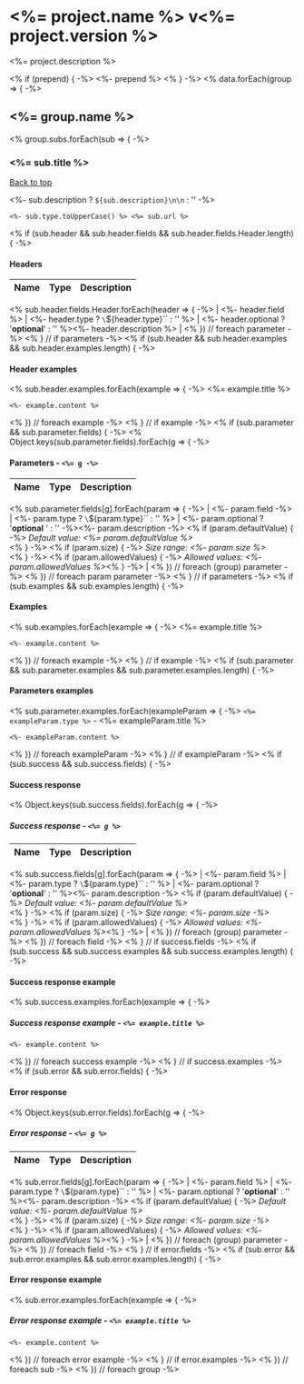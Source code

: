 <a name="top"></a>
# <%= project.name %> v<%= project.version %>

<%= project.description %>

<% if (prepend) { -%>
<%- prepend %>
<% } -%>
<% data.forEach(group => { -%>

## <a name='<%= toLink(group.name) %>'></a> <%= group.name %>
<% group.subs.forEach(sub => { -%>

### <a name='<%= toLink(sub.title) %>'></a> <%= sub.title %>
[Back to top](#top)

<%- sub.description ? `${sub.description}\n\n` : '' -%>
```
<%- sub.type.toUpperCase() %> <%= sub.url %>
```
<% if (sub.header && sub.header.fields && sub.header.fields.Header.length) { -%>

#### Headers
| Name    | Type      | Description                          |
|---------|-----------|--------------------------------------|
<% sub.header.fields.Header.forEach(header => { -%>
| <%- header.field %> | <%- header.type ? `\`${header.type}\`` : '' %> | <%- header.optional ? '**optional**' : '' %><%- header.description %> |
<% }) // foreach parameter -%>
<% } // if parameters -%>
<% if (sub.header && sub.header.examples && sub.header.examples.length) { -%>

#### Header examples
<% sub.header.examples.forEach(example => { -%>
<%= example.title %>

```
<%- example.content %>
```
<% }) // foreach example -%>
<% } // if example -%>
<% if (sub.parameter && sub.parameter.fields) { -%>
<% Object.keys(sub.parameter.fields).forEach(g => { -%>

#### Parameters - `<%= g -%>`
| Name     | Type       | Description                           |
|:---------|:-----------|:--------------------------------------|
<% sub.parameter.fields[g].forEach(param => { -%>
| <%- param.field -%> | <%- param.type ? `\`${param.type}\`` : '' %> | <%- param.optional ? '**optional** ' : '' -%><%- param.description -%>
<% if (param.defaultValue) { -%>
_Default value: <%= param.defaultValue %>_<br><% } -%>
<% if (param.size) { -%>
_Size range: <%- param.size %>_<br><% } -%>
<% if (param.allowedValues) { -%>
_Allowed values: <%- param.allowedValues %>_<% } -%> |
<% }) // foreach (group) parameter -%>
<% }) // foreach param parameter -%>
<% } // if parameters -%>
<% if (sub.examples && sub.examples.length) { -%>

#### Examples
<% sub.examples.forEach(example => { -%>
<%= example.title %>

```
<%- example.content %>
```
<% }) // foreach example -%>
<% } // if example -%>
<% if (sub.parameter && sub.parameter.examples && sub.parameter.examples.length) { -%>

#### Parameters examples
<% sub.parameter.examples.forEach(exampleParam => { -%>
`<%= exampleParam.type %>` - <%= exampleParam.title %>

```<%= exampleParam.type %>
<%- exampleParam.content %>
```
<% }) // foreach exampleParam -%>
<% } // if exampleParam -%>
<% if (sub.success && sub.success.fields) { -%>

#### Success response
<% Object.keys(sub.success.fields).forEach(g => { -%>

##### Success response - `<%= g %>`
| Name     | Type       | Description                           |
|:---------|:-----------|:--------------------------------------|
<% sub.success.fields[g].forEach(param => { -%>
| <%- param.field %> | <%- param.type ? `\`${param.type}\`` : '' %> | <%- param.optional ? '**optional**' : '' %><%- param.description -%>
<% if (param.defaultValue) { -%>
_Default value: <%- param.defaultValue %>_<br><% } -%>
<% if (param.size) { -%>
_Size range: <%- param.size -%>_<br><% } -%>
<% if (param.allowedValues) { -%>
_Allowed values: <%- param.allowedValues %>_<% } -%> |
<% }) // foreach (group) parameter -%>
<% }) // foreach field -%>
<% } // if success.fields -%>
<% if (sub.success && sub.success.examples && sub.success.examples.length) { -%>

#### Success response example
<% sub.success.examples.forEach(example => { -%>

##### Success response example - `<%= example.title %>`

```
<%- example.content %>
```
<% }) // foreach success example -%>
<% } // if success.examples -%>
<% if (sub.error && sub.error.fields) { -%>

#### Error response
<% Object.keys(sub.error.fields).forEach(g => { -%>

##### Error response - `<%= g %>`
| Name     | Type       | Description                           |
|:---------|:-----------|:--------------------------------------|
<% sub.error.fields[g].forEach(param => { -%>
| <%- param.field %> | <%- param.type ? `\`${param.type}\`` : '' %> | <%- param.optional ? '**optional**' : '' %><%- param.description -%>
<% if (param.defaultValue) { -%>
_Default value: <%- param.defaultValue %>_<br><% } -%>
<% if (param.size) { -%>
_Size range: <%- param.size -%>_<br><% } -%>
<% if (param.allowedValues) { -%>
_Allowed values: <%- param.allowedValues %>_<% } -%> |
<% }) // foreach (group) parameter -%>
<% }) // foreach field -%>
<% } // if error.fields -%>
<% if (sub.error && sub.error.examples && sub.error.examples.length) { -%>

#### Error response example
<% sub.error.examples.forEach(example => { -%>

##### Error response example - `<%= example.title %>`

```
<%- example.content %>
```
<% }) // foreach error example -%>
<% } // if error.examples -%>
<% }) // foreach sub -%>
<% }) // foreach group -%>
